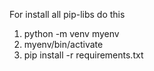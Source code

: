 For install all pip-libs do this

1. python -m venv myenv
2. myenv/bin/activate
3. pip install -r requirements.txt
